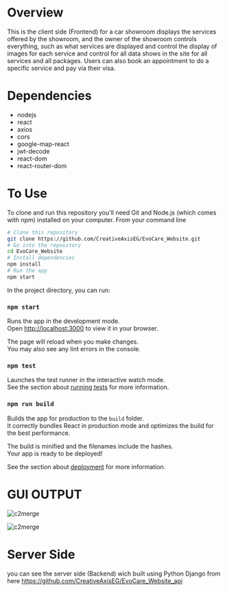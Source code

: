 
# Overview

This is the client side (Frontend) for a car showroom displays the services offered by the showroom, and the owner of the showroom controls everything, such as what services are displayed and control the display of images for each service and control for all data shows in the site for all services and all packages. Users can also book an appointment to do a specific service and pay via their visa.

# Dependencies

- nodejs
- react
- axios
- cors
- google-map-react
- jwt-decode
- react-dom
- react-router-dom

# To Use

To clone and run this repository you'll need Git and Node.js (which comes with npm) installed on your computer. From your command line

```bash
# Clone this repository
git clone https://github.com/CreativeAxisEG/EvoCare_Website.git
# Go into the repository
cd EvoCare_Website
# Install dependencies
npm install
# Run the app
npm start
```


In the project directory, you can run:

### `npm start`

Runs the app in the development mode.\
Open [http://localhost:3000](http://localhost:3000) to view it in your browser.

The page will reload when you make changes.\
You may also see any lint errors in the console.

### `npm test`

Launches the test runner in the interactive watch mode.\
See the section about [running tests](https://facebook.github.io/create-react-app/docs/running-tests) for more information.

### `npm run build`

Builds the app for production to the `build` folder.\
It correctly bundles React in production mode and optimizes the build for the best performance.

The build is minified and the filenames include the hashes.\
Your app is ready to be deployed!

See the section about [deployment](https://facebook.github.io/create-react-app/docs/deployment) for more information.

# GUI OUTPUT


![c2merge](https://user-images.githubusercontent.com/120844290/212483372-8ea94098-3956-4dd7-83c6-b798c251e6c9.png)

![c2merge](https://user-images.githubusercontent.com/120844290/212483382-b517b17b-395b-4f08-8624-5b167d8bd110.png)


# Server Side 

you can see the server side (Backend) wich built using Python Django from here
https://github.com/CreativeAxisEG/EvoCare_Website_api
